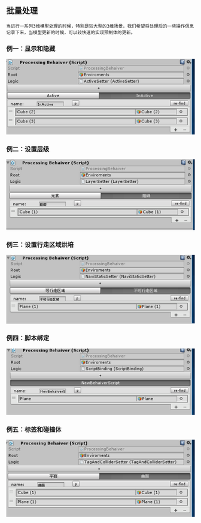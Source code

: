 ## 批量处理
	当进行一系列3维模型处理的时候，特别是较大型的3维场景，我们希望将处理后的一些操作信息记录下来，当模型更新的时候，可以较快速的实现预制体的更新。
### 例一：显示和隐藏
![](Pics/active.png)
### 例二：设置层级
![](Pics/layer.png)
### 例三：设置行走区域烘培
![](Pics/navi.png)
### 例四：脚本绑定
![](Pics/scriptbinding.png)
### 例五：标签和碰撞体
![](Pics/tag-collider.png)
